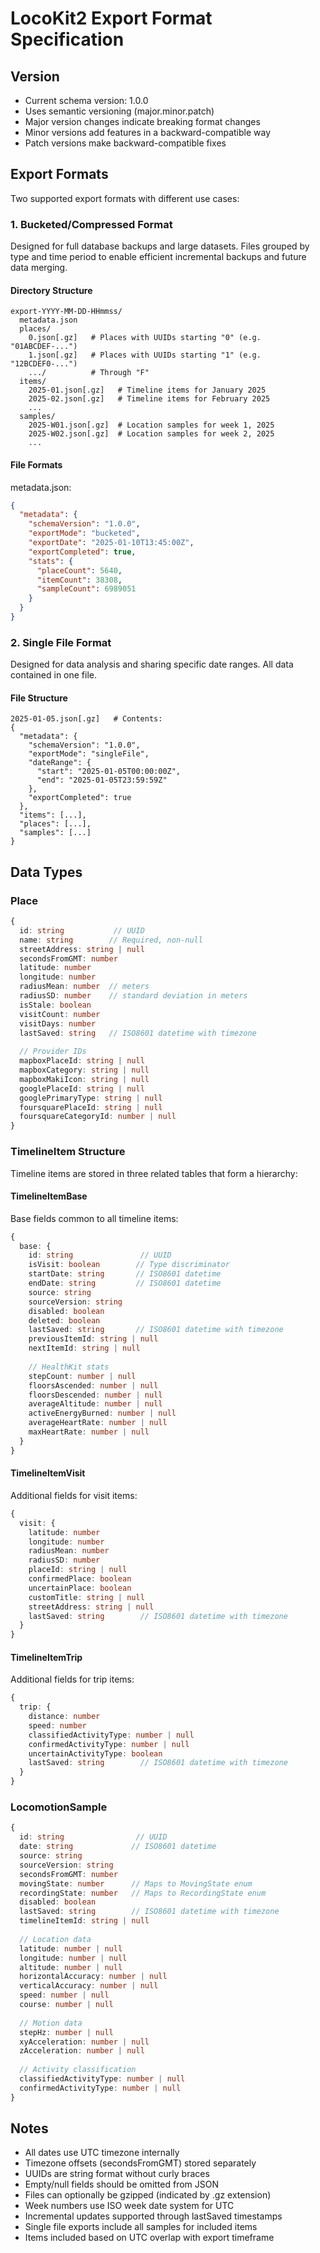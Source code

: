 # LocoKit2 Export Format Specification

## Version
- Current schema version: 1.0.0
- Uses semantic versioning (major.minor.patch)
- Major version changes indicate breaking format changes
- Minor versions add features in a backward-compatible way
- Patch versions make backward-compatible fixes

## Export Formats

Two supported export formats with different use cases:

### 1. Bucketed/Compressed Format

Designed for full database backups and large datasets. Files grouped by type and time period to enable efficient incremental backups and future data merging.

#### Directory Structure
```
export-YYYY-MM-DD-HHmmss/
  metadata.json
  places/
    0.json[.gz]   # Places with UUIDs starting "0" (e.g. "01ABCDEF-...")
    1.json[.gz]   # Places with UUIDs starting "1" (e.g. "12BCDEF0-...")
    .../          # Through "F"
  items/
    2025-01.json[.gz]   # Timeline items for January 2025
    2025-02.json[.gz]   # Timeline items for February 2025
    ...
  samples/
    2025-W01.json[.gz]  # Location samples for week 1, 2025
    2025-W02.json[.gz]  # Location samples for week 2, 2025
    ...
```

#### File Formats

metadata.json:
```json
{
  "metadata": {
    "schemaVersion": "1.0.0",
    "exportMode": "bucketed",
    "exportDate": "2025-01-10T13:45:00Z",
    "exportCompleted": true,
    "stats": {
      "placeCount": 5640,
      "itemCount": 38308,
      "sampleCount": 6989051
    }
  }
}
```

### 2. Single File Format

Designed for data analysis and sharing specific date ranges. All data contained in one file.

#### File Structure
```
2025-01-05.json[.gz]   # Contents:
{
  "metadata": {
    "schemaVersion": "1.0.0",
    "exportMode": "singleFile",
    "dateRange": {
      "start": "2025-01-05T00:00:00Z",
      "end": "2025-01-05T23:59:59Z"
    },
    "exportCompleted": true
  },
  "items": [...],
  "places": [...],
  "samples": [...]
}
```

## Data Types

### Place
```typescript
{
  id: string           // UUID
  name: string        // Required, non-null
  streetAddress: string | null
  secondsFromGMT: number
  latitude: number
  longitude: number
  radiusMean: number  // meters
  radiusSD: number    // standard deviation in meters
  isStale: boolean
  visitCount: number
  visitDays: number
  lastSaved: string   // ISO8601 datetime with timezone
  
  // Provider IDs
  mapboxPlaceId: string | null
  mapboxCategory: string | null
  mapboxMakiIcon: string | null
  googlePlaceId: string | null
  googlePrimaryType: string | null
  foursquarePlaceId: string | null
  foursquareCategoryId: number | null
}
```

### TimelineItem Structure
Timeline items are stored in three related tables that form a hierarchy:

#### TimelineItemBase
Base fields common to all timeline items:
```typescript
{
  base: {
    id: string               // UUID
    isVisit: boolean        // Type discriminator
    startDate: string       // ISO8601 datetime
    endDate: string         // ISO8601 datetime
    source: string
    sourceVersion: string
    disabled: boolean
    deleted: boolean
    lastSaved: string       // ISO8601 datetime with timezone
    previousItemId: string | null
    nextItemId: string | null
    
    // HealthKit stats
    stepCount: number | null
    floorsAscended: number | null
    floorsDescended: number | null 
    averageAltitude: number | null
    activeEnergyBurned: number | null
    averageHeartRate: number | null
    maxHeartRate: number | null
  }
}
```

#### TimelineItemVisit
Additional fields for visit items:
```typescript
{
  visit: {
    latitude: number
    longitude: number
    radiusMean: number
    radiusSD: number
    placeId: string | null
    confirmedPlace: boolean
    uncertainPlace: boolean
    customTitle: string | null
    streetAddress: string | null
    lastSaved: string        // ISO8601 datetime with timezone
  }
}
```

#### TimelineItemTrip
Additional fields for trip items:
```typescript
{
  trip: {
    distance: number
    speed: number
    classifiedActivityType: number | null
    confirmedActivityType: number | null
    uncertainActivityType: boolean
    lastSaved: string        // ISO8601 datetime with timezone
  }
}
```

### LocomotionSample
```typescript
{
  id: string                // UUID
  date: string             // ISO8601 datetime
  source: string
  sourceVersion: string
  secondsFromGMT: number
  movingState: number      // Maps to MovingState enum
  recordingState: number   // Maps to RecordingState enum
  disabled: boolean
  lastSaved: string        // ISO8601 datetime with timezone
  timelineItemId: string | null
  
  // Location data
  latitude: number | null
  longitude: number | null
  altitude: number | null
  horizontalAccuracy: number | null
  verticalAccuracy: number | null
  speed: number | null
  course: number | null
  
  // Motion data
  stepHz: number | null
  xyAcceleration: number | null
  zAcceleration: number | null
  
  // Activity classification
  classifiedActivityType: number | null
  confirmedActivityType: number | null
}
```

## Notes

- All dates use UTC timezone internally
- Timezone offsets (secondsFromGMT) stored separately
- UUIDs are string format without curly braces
- Empty/null fields should be omitted from JSON
- Files can optionally be gzipped (indicated by .gz extension)
- Week numbers use ISO week date system for UTC
- Incremental updates supported through lastSaved timestamps
- Single file exports include all samples for included items
- Items included based on UTC overlap with export timeframe